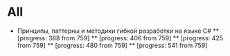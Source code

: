 # All
* Принципы, паттерны и методики гибкой разработки на языке C#
** [progress: 388 from 759]
** [progress: 406 from 759]
** [progress: 425 from 759]
** [progress: 480 from 759]
** [progress: 541 from 759]